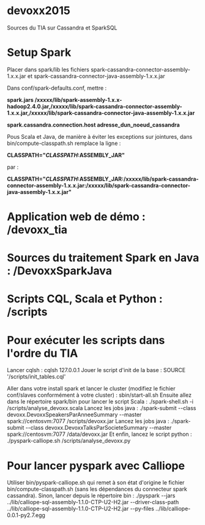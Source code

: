 # devoxx2015
Sources du TIA sur Cassandra et SparkSQL

# Setup Spark
Placer dans spark/lib les fichiers spark-cassandra-connector-assembly-1.x.x.jar et spark-cassandra-connector-java-assembly-1.x.x.jar

Dans conf/spark-defaults.conf, mettre : 

**spark.jars              /xxxxx/lib/spark-assembly-1.x.x-hadoop2.4.0.jar,/xxxxx/lib/spark-cassandra-connector-assembly-1.x.x.jar,/xxxxx/lib/spark-cassandra-connector-java-assembly-1.x.x.jar**

**spark.cassandra.connection.host adresse_dun_noeud_cassandra**

Pous Scala et Java, de manière à éviter les exceptions sur jointures, dans bin/compute-classpath.sh remplace la ligne : 

**CLASSPATH="$CLASSPATH:$ASSEMBLY_JAR"**

par : 

**CLASSPATH="$CLASSPATH:$ASSEMBLY_JAR:/xxxxx/lib/spark-cassandra-connector-assembly-1.x.x.jar:/xxxxx/lib/spark-cassandra-connector-java-assembly-1.x.x.jar"**



# Application web de démo : /devoxx_tia

# Sources du traitement Spark en Java : /DevoxxSparkJava

# Scripts CQL, Scala et Python : /scripts

# Pour exécuter les scripts dans l'ordre du TIA

Lancer cqlsh : cqlsh 127.0.0.1
Jouer le script d'init de la base : SOURCE '/scripts/init_tables.cql'

Aller dans votre install spark et lancer le cluster (modifiez le fichier conf/slaves conformément à votre cluster) : sbin/start-all.sh
Ensuite allez dans le répertoire spark/bin pour lancer le script Scala : ./spark-shell.sh -i /scripts/analyse_devoxx.scala
Lancez les jobs java : ./spark-submit --class devoxx.DevoxxSpeakersParAnneeSummary --master spark://centosvm:7077 /scripts/devoxx.jar
Lancez les jobs java : ./spark-submit --class devoxx.DevoxxTalksParSocieteSummary --master spark://centosvm:7077 /data/devoxx.jar
Et enfin, lancez le script python : ./pyspark-calliope.sh /scripts/analyse_devoxx.py 

# Pour lancer pyspark avec Calliope

Utiliser bin/pyspark-calliope.sh qui remet à son état d'origine le fichier bin/compute-classpath.sh (sans les dépendances du connecteur spark cassandra).
Sinon, lancer depuis le répertoire bin : ./pyspark --jars ../lib/calliope-sql-assembly-1.1.0-CTP-U2-H2.jar --driver-class-path ../lib/calliope-sql-assembly-1.1.0-CTP-U2-H2.jar  --py-files ../lib/calliope-0.0.1-py2.7.egg
